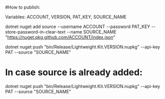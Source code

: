 #How to publish:

Variables: ACCOUNT, VERSION, PAT_KEY, SOURCE_NAME

dotnet nuget add source --username ACCOUNT --password PAT_KEY --store-password-in-clear-text --name SOURCE_NAME "https://nuget.pkg.github.com/ACCOUNT/index.json"

dotnet nuget push "bin/Release/Lightweight.Kit.VERSION.nupkg"  --api-key PAT --source "SOURCE_NAME"

# In case source is already added:

dotnet nuget push "bin/Release/Lightweight.Kit.VERSION.nupkg"  --api-key PAT --source "SOURCE_NAME"